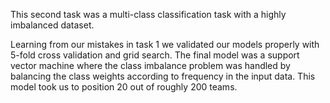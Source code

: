 This second task was a multi-class classification task with a highly imbalanced dataset.  

Learning from our mistakes in task 1 we validated our models properly with 5-fold cross validation and grid search. The final model was a support vector machine where the class imbalance problem was handled by balancing the class weights according to frequency in the input data. This model took us to position 20 out of roughly 200 teams.
